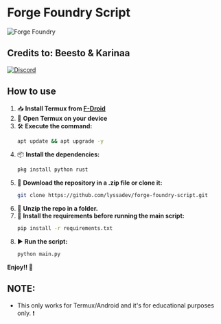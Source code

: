 # Forge Foundry Script

![Forge Foundry](assets/logo.png)

## Credits to: Beesto & Karinaa

[![Discord](https://img.shields.io/badge/Discord-Join%20Us-7289DA?logo=discord)](https://discord.gg/fBGKynHEH4)

## How to use

1. 📥 **Install Termux from [F-Droid](https://f-droid.org/)**
2. 📱 **Open Termux on your device**
3. 🛠️ **Execute the command:**
    ```bash
    apt update && apt upgrade -y
    ```
4. 📦 **Install the dependencies:**
    ```bash
    pkg install python rust
    ```
5. 📂 **Download the repository in a .zip file or clone it:**
    ```bash
    git clone https://github.com/lyssadev/forge-foundry-script.git
    ```
6. 📁 **Unzip the repo in a folder.**
7. 📜 **Install the requirements before running the main script:**
    ```bash
    pip install -r requirements.txt
    ```
8. ▶️ **Run the script:**
    ```bash
    python main.py
    ```

**Enjoy!! 🎉**

## NOTE:
- This only works for Termux/Android and it's for educational purposes only. ❗️
